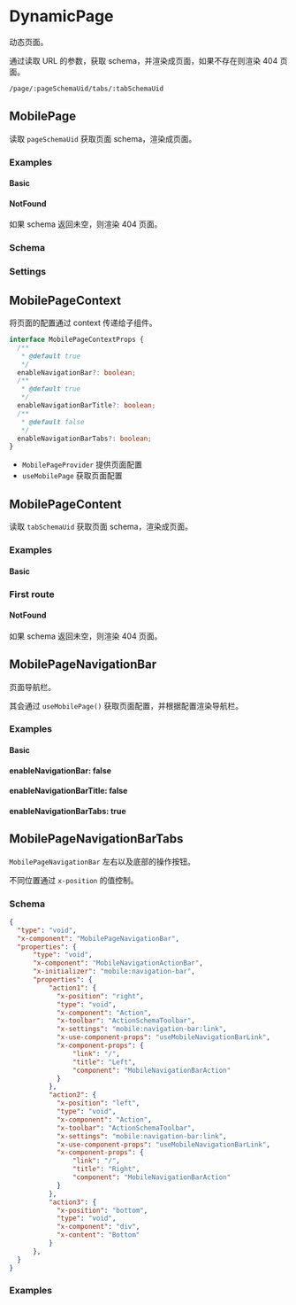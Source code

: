 
# DynamicPage

动态页面。

通过读取 URL 的参数，获取 schema，并渲染成页面，如果不存在则渲染 404 页面。

```bash
/page/:pageSchemaUid/tabs/:tabSchemaUid
```

## MobilePage

读取 `pageSchemaUid` 获取页面 schema，渲染成页面。

### Examples

#### Basic

<code src="./demos/pages-dynamic-page-basic.tsx"></code>

#### NotFound

如果 schema 返回未空，则渲染 404 页面。

<code src="./demos/pages-dynamic-page-404.tsx"></code>

### Schema

<code src="./demos/pages-dynamic-page-schema.tsx"></code>

### Settings

<code src="./demos/pages-dynamic-page-settings.tsx"></code>

## MobilePageContext

将页面的配置通过 context 传递给子组件。

```ts
interface MobilePageContextProps {
  /**
   * @default true
   */
  enableNavigationBar?: boolean;
  /**
   * @default true
   */
  enableNavigationBarTitle?: boolean;
  /**
   * @default false
   */
  enableNavigationBarTabs?: boolean;
}
```

- `MobilePageProvider` 提供页面配置
- `useMobilePage` 获取页面配置

## MobilePageContent

读取 `tabSchemaUid` 获取页面 schema，渲染成页面。

### Examples

#### Basic

<code src="./demos/pages-page-content-basic.tsx"></code>

### First route

<code src="./demos/pages-page-content-first-route.tsx"></code>

#### NotFound

如果 schema 返回未空，则渲染 404 页面。

<code src="./demos/pages-page-content-404.tsx"></code>

## MobilePageNavigationBar

页面导航栏。

其会通过 `useMobilePage()` 获取页面配置，并根据配置渲染导航栏。

### Examples

#### Basic

<code src="./demos/pages-navigation-bar-basic.tsx"></code>

#### enableNavigationBar: false

<code src="./demos/pages-navigation-bar-false.tsx"></code>

#### enableNavigationBarTitle: false

<code src="./demos/pages-navigation-bar-title-false.tsx"></code>

#### enableNavigationBarTabs: true

<code src="./demos/pages-navigation-bar-tabs.tsx"></code>

## MobilePageNavigationBarTabs

`MobilePageNavigationBar` 左右以及底部的操作按钮。

不同位置通过 `x-position` 的值控制。

### Schema

```json
{
  "type": "void",
  "x-component": "MobilePageNavigationBar",
  "properties": {
      "type": "void",
      "x-component": "MobileNavigationActionBar",
      "x-initializer": "mobile:navigation-bar",
      "properties": {
          "action1": {
            "x-position": "right",
            "type": "void",
            "x-component": "Action",
            "x-toolbar": "ActionSchemaToolbar",
            "x-settings": "mobile:navigation-bar:link",
            "x-use-component-props": "useMobileNavigationBarLink",
            "x-component-props": {
                "link": "/",
                "title": "Left",
                "component": "MobileNavigationBarAction"
            }
          },
          "action2": {
            "x-position": "left",
            "type": "void",
            "x-component": "Action",
            "x-toolbar": "ActionSchemaToolbar",
            "x-settings": "mobile:navigation-bar:link",
            "x-use-component-props": "useMobileNavigationBarLink",
            "x-component-props": {
                "link": "/",
                "title": "Right",
                "component": "MobileNavigationBarAction"
            }
          },
          "action3": {
            "x-position": "bottom",
            "type": "void",
            "x-component": "div",
            "x-content": "Bottom"
          }
      },
  }
}
```

### Examples

<code src="./demos/pages-navigation-bar-actions.tsx"></code>

